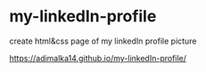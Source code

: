 # my-linkedIn-profile
create html&amp;css page of my linkedIn profile picture

https://adimalka14.github.io/my-linkedIn-profile/
